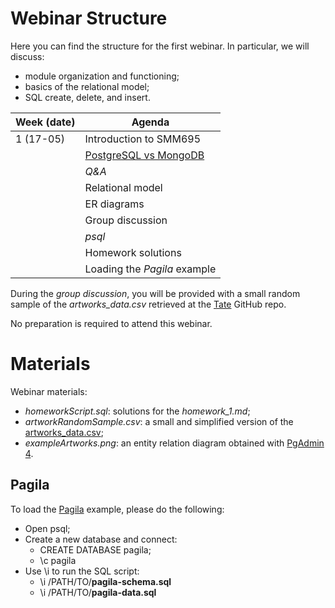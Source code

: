 # Webinar Structure
Here you can find the structure for the first webinar. In particular, we will
discuss:

* module organization and functioning;
* basics of the relational model;
* SQL create, delete, and insert.

| **Week (date)** | **Agenda**                                       |
|-----------------|--------------------------------------------------|
| 1 (17-05)       | Introduction to SMM695                           |
|                 | [PostgreSQL vs MongoDB](https://www.mongodb.com/compare/mongodb-postgresql) |
|                 | _Q&A_                                            |
|                 | Relational model                                 |
|                 | ER diagrams                                      |
|                 | Group discussion                                 |
|                 | _psql_                                           |
|                 | Homework solutions                               |
|                 | Loading the _Pagila_ example                     |

During the _group discussion_, you will be provided with a small random sample of 
the _artworks_data.csv_ retrieved at the [Tate](https://github.com/tategallery/collection#usage) GitHub repo. 

No preparation is required to attend this webinar.

# Materials
Webinar materials:
* _homeworkScript.sql_: solutions for the _homework_1.md_;
* _artworkRandomSample.csv_: a small and simplified version of the [artworks_data.csv](https://github.com/tategallery/collection/blob/master/artwork_data.csv);
* _exampleArtworks.png_: an entity relation diagram obtained with [PgAdmin 4](https://www.pgadmin.org/docs/pgadmin4/5.2/erd_tool.html).

## Pagila
To load the [Pagila](https://github.com/devrimgunduz/pagila) example, please do the following:

* Open psql;
* Create a new database and connect:
  * CREATE DATABASE pagila;
  * \c pagila
* Use \i to run the SQL script:
  * \i /PATH/TO/**pagila-schema.sql**
  * \i /PATH/TO/**pagila-data.sql**